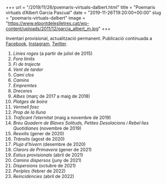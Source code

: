 +++
url = "/2019/11/26/poemaris-virtuals-dalbert.html"
title = "Poemaris virtuals d’Albert Garcia Pascual"
date = "2019-11-26T19:20:00+00:00"
slug = "poemaris-virtuals-dalbert"
image = "https://www.elpontdeleslletres.cat/wp-content/uploads/2011/12/garcia_albert_m.jpg"
+++

Inventari provisional, actualització permanent. Publicació continuada a [Facebook](https://www.facebook.com/albert.garciapascual), [Instagram](https://www.instagram.com/albertgarciapascual/), [Twitter](https://twitter.com/tombatossalator).

1. *Línies roges* (a partir de juliol de 2015)
2. *Fora límits*
3. *Fi de trajecte*
4. *Vent de tardor*
5. *Camí clos*
6. *Camins*
7. *Empremtes*
8. *Dreceres*
9. *Albes* (març de 2017 a maig de 2018)
10. *Platges de boira*
11. *Vermell fosc*
12. *Prop de la lluna*
13. *Traficant l’eternitat* (maig a novembre de 2019)
14. *Breu Quadern de Blaves Solituds, Petites Desolacions i Rebel·lies Quotidianes* (novembre de 2019)
15. *Reexilis* (gener de 2020)
16. *Trànsits* (agost de 2020)
17. *Pluja d’hivern* (desembre de 2020)
18. *Clarors de Primavera* (gener de 2021)
19. *Estius provisionals* (abril de 2021)
20. *Camins dispersos* (juny de 2021)
21. *Dispersions* (octubre de 2021)
22. *Periples* (febrer de 2022)
23. *Reincidències* (abril de 2022)